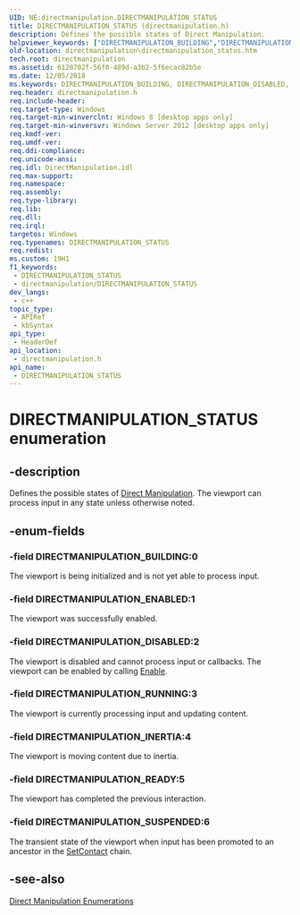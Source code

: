 ```yaml
---
UID: NE:directmanipulation.DIRECTMANIPULATION_STATUS
title: DIRECTMANIPULATION_STATUS (directmanipulation.h)
description: Defines the possible states of Direct Manipulation.
helpviewer_keywords: ["DIRECTMANIPULATION_BUILDING","DIRECTMANIPULATION_DISABLED","DIRECTMANIPULATION_ENABLED","DIRECTMANIPULATION_INERTIA","DIRECTMANIPULATION_READY","DIRECTMANIPULATION_RUNNING","DIRECTMANIPULATION_STATUS","DIRECTMANIPULATION_STATUS enumeration [Direct Manipulation]","DIRECTMANIPULATION_SUSPENDED","directmanipulation.directmanipulation_status","directmanipulation/DIRECTMANIPULATION_BUILDING","directmanipulation/DIRECTMANIPULATION_DISABLED","directmanipulation/DIRECTMANIPULATION_ENABLED","directmanipulation/DIRECTMANIPULATION_INERTIA","directmanipulation/DIRECTMANIPULATION_READY","directmanipulation/DIRECTMANIPULATION_RUNNING","directmanipulation/DIRECTMANIPULATION_STATUS","directmanipulation/DIRECTMANIPULATION_SUSPENDED"]
old-location: directmanipulation\directmanipulation_status.htm
tech.root: directmanipulation
ms.assetid: 6120702f-56f0-489d-a3b2-5f6ecac82b5e
ms.date: 12/05/2018
ms.keywords: DIRECTMANIPULATION_BUILDING, DIRECTMANIPULATION_DISABLED, DIRECTMANIPULATION_ENABLED, DIRECTMANIPULATION_INERTIA, DIRECTMANIPULATION_READY, DIRECTMANIPULATION_RUNNING, DIRECTMANIPULATION_STATUS, DIRECTMANIPULATION_STATUS enumeration [Direct Manipulation], DIRECTMANIPULATION_SUSPENDED, directmanipulation.directmanipulation_status, directmanipulation/DIRECTMANIPULATION_BUILDING, directmanipulation/DIRECTMANIPULATION_DISABLED, directmanipulation/DIRECTMANIPULATION_ENABLED, directmanipulation/DIRECTMANIPULATION_INERTIA, directmanipulation/DIRECTMANIPULATION_READY, directmanipulation/DIRECTMANIPULATION_RUNNING, directmanipulation/DIRECTMANIPULATION_STATUS, directmanipulation/DIRECTMANIPULATION_SUSPENDED
req.header: directmanipulation.h
req.include-header: 
req.target-type: Windows
req.target-min-winverclnt: Windows 8 [desktop apps only]
req.target-min-winversvr: Windows Server 2012 [desktop apps only]
req.kmdf-ver: 
req.umdf-ver: 
req.ddi-compliance: 
req.unicode-ansi: 
req.idl: DirectManipulation.idl
req.max-support: 
req.namespace: 
req.assembly: 
req.type-library: 
req.lib: 
req.dll: 
req.irql: 
targetos: Windows
req.typenames: DIRECTMANIPULATION_STATUS
req.redist: 
ms.custom: 19H1
f1_keywords:
 - DIRECTMANIPULATION_STATUS
 - directmanipulation/DIRECTMANIPULATION_STATUS
dev_langs:
 - c++
topic_type:
 - APIRef
 - kbSyntax
api_type:
 - HeaderDef
api_location:
 - directmanipulation.h
api_name:
 - DIRECTMANIPULATION_STATUS
---
```


# DIRECTMANIPULATION_STATUS enumeration


## -description

Defines the possible states of <a href="/previous-versions/windows/desktop/directmanipulation/direct-manipulation-portal">Direct Manipulation</a>. The viewport can process input in any state unless otherwise noted.

## -enum-fields

### -field DIRECTMANIPULATION_BUILDING:0

The viewport is being initialized and is not yet able to process input.

### -field DIRECTMANIPULATION_ENABLED:1

The viewport was successfully enabled.

### -field DIRECTMANIPULATION_DISABLED:2

The viewport is disabled and cannot process input or callbacks. The viewport can be enabled by calling <a href="/previous-versions/windows/desktop/api/directmanipulation/nf-directmanipulation-idirectmanipulationviewport-enable">Enable</a>.

### -field DIRECTMANIPULATION_RUNNING:3

The viewport is currently processing input and updating content.

### -field DIRECTMANIPULATION_INERTIA:4

The viewport is moving content due to inertia.

### -field DIRECTMANIPULATION_READY:5

The viewport has completed the previous interaction.

### -field DIRECTMANIPULATION_SUSPENDED:6

The transient state of the viewport when input has been promoted to an ancestor in the <a href="/previous-versions/windows/desktop/api/directmanipulation/nf-directmanipulation-idirectmanipulationviewport-setcontact">SetContact</a> chain.

## -see-also

<a href="/previous-versions/windows/desktop/directmanipulation/direct-manipulation-enumerations">Direct Manipulation Enumerations</a>
